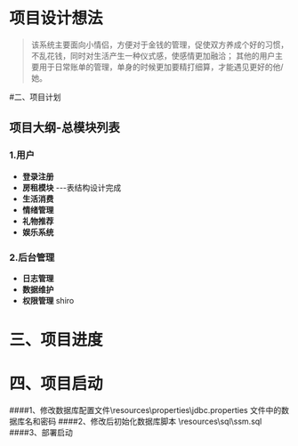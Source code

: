 项目设计想法
======
>该系统主要面向小情侣，方便对于金钱的管理，促使双方养成个好的习惯，不乱花钱，同时对生活产生一种仪式感，使感情更加融洽；
>其他的用户主要用于日常账单的管理，单身的时候更加要精打细算，才能遇见更好的他/她。

#二、项目计划
## 项目大纲-总模块列表
### 1.用户
* **登录注册**
* **房租模块**  ---表结构设计完成
* **生活消费**
* **情绪管理** 
* **礼物推荐**  
* **娱乐系统**
### 2.后台管理
* **日志管理**
* **数据维护** 
* **权限管理** shiro

# 三、项目进度


# 四、项目启动
####1、修改数据库配置文件\resources\properties\jdbc.properties 文件中的数据库名和密码
####2、修改后初始化数据库脚本 \resources\sql\ssm.sql
####3、部署启动

